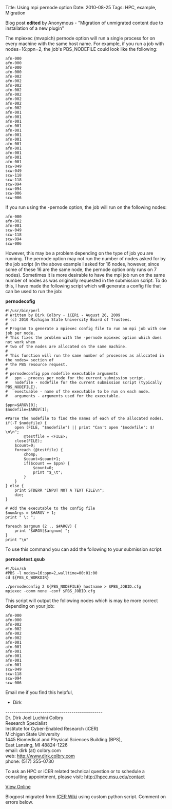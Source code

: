 Title: Using mpi pernode option
Date: 2010-08-25
Tags: HPC, example, Migration

Blog post **edited** by Anonymous \- "Migration of unmigrated content due to
installation of a new plugin"

The mpiexec (mvapich) pernode option will run a single process for on every
machine with the same host name. For example, if you run a job with
nodes=16:ppn=2, the job's PBS_NODEFILE could look like the following:



    afn-000
    afn-000
    afn-000
    afn-000
    afn-002
    afn-002
    afn-002
    afn-002
    afn-002
    afn-002
    afn-002
    afn-002
    afn-001
    afn-001
    afn-001
    afn-001
    afn-001
    afn-001
    afn-001
    afn-001
    afn-001
    afn-001
    afn-001
    afn-001
    scw-049
    scw-049
    scw-118
    scw-118
    scw-094
    scw-094
    scw-006
    scw-006


If you run using the -pernode option, the job will run on the following nodes:



    afn-000
    afn-002
    afn-001
    scw-049
    scw-118
    scw-094
    scw-006


However, this may be a problem depending on the type of job you are running.
The pernode option may not run the number of nodes asked for by the job script
(in the above example I asked for 16 nodes, however, since some of these 16
are the same node, the pernode option only runs on 7 nodes). Sometimes it is
more desirable to have the mpi job run on the same number of nodes as was
originally requested in the submission script. To do this, I have made the
following script which will generate a config file that can be used to run the
job:

**pernodecofig**



    #!/usr/bin/perl
    # Written by Dirk Colbry - iCERi - August 26, 2009
    # (c) 2010 Michigan State University Board of Trustees.
    #
    # Program to generate a mpiexec config file to run an mpi job with one job per node.
    # This fixes the problem with the -pernode mpiexec option which does not work when
    # two of the nodes are allocated on the same machine.  
    #
    # This function will run the same number of processes as allocated in the nodes= section of
    # the PBS resource request.
    #
    # pernodeconfig ppn nodefile executable arguments
    #   ppn - process per node for the current submission script.
    #   nodefile - nodefile for the current submission script (typically PBS_NODEFILE).
    #   exectuable - name of the executable to be run on each node.
    #   arguments - arguments used for the executable.

    $ppn=$ARGV[0];
    $nodefile=$ARGV[1];

    #Parse the nodefile to find the names of each of the allocated nodes.
    if(-T $nodefile) {
    	open (FILE, "$nodefile") || print "Can't open '$nodefile': $! \n\n";
            @testfile = <FILE>;
    	close(FILE);
    	$count=0;
    	foreach (@testfile) {
    		chomp;
    		$count=$count+1;
    		if($count == $ppn) {
    			$count=0;
    			print "$_\t";
    		}
    	}
    } else {
    	print STDERR "INPUT NOT A TEXT FILE\n";
    	die;
    }

    # Add the executable to the config file
    $numArgs = $#ARGV + 1;
    print " \: ";

    foreach $argnum (2 .. $#ARGV) {
    	print "$ARGV[$argnum] ";
    }
    print "\n"


To use this command you can add the following to your submission script:

**pernodetest.qsub**



    #!/bin/sh
    #PBS -l nodes=16:ppn=2,walltime=00:01:00
    cd ${PBS_O_WORKDIR}

    ./pernodeconfig 2 ${PBS_NODEFILE} hostname > $PBS_JOBID.cfg
    mpiexec -comm none -conf $PBS_JOBID.cfg


This script will output the following nodes which is may be more correct
depending on your job:



    afn-000
    afn-000
    afn-002
    afn-002
    afn-002
    afn-002
    afn-001
    afn-001
    afn-001
    afn-001
    afn-001
    afn-001
    scw-049
    scw-118
    scw-094
    scw-006


Email me if you find this helpful,

  * Dirk

\-----------------------------------------------  
Dr. Dirk Joel Luchini Colbry  
Research Specialist  
Institute for Cyber-Enabled Research (iCER)  
Michigan State University  
1445 Biomedical and Physical Sciences Building (BPS),  
East Lansing, MI 48824-1226  
email: dirk (at) colbry.com  
web: <http://www.dirk.colbry.com>  
phone: (517) 355-0730

To ask an HPC or iCER related technical question or to schedule a consulting
appointment, please visit: <http://hpcc.msu.edu/contact>

[View
Online](https://wiki.hpcc.msu.edu/display/~colbrydi@msu.edu/2010/08/25/Using+mpi+pernode+option)

Blogpost migrated from [ICER Wiki](https://wiki.hpcc.msu.edu/display/~colbrydi@msu.edu/2010/08/25/Using+mpi+pernode+option) using custom python script. Comment on errors below.
